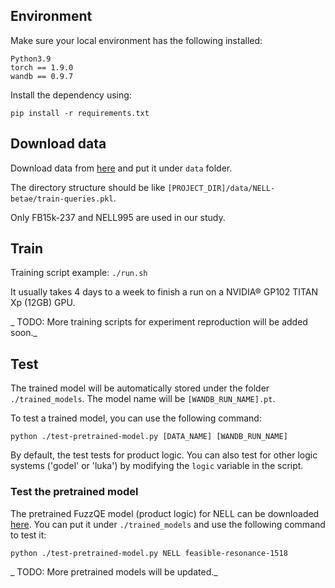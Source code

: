 ## Environment
Make sure your local environment has the following installed:

    Python3.9
    torch == 1.9.0
    wandb == 0.9.7
    

Install the dependency using:

    pip install -r requirements.txt


## Download data

Download data from [here](http://snap.stanford.edu/betae/KG_data.zip) and put it under `data` folder.

The directory structure should be like `[PROJECT_DIR]/data/NELL-betae/train-queries.pkl`.


Only FB15k-237 and NELL995 are used in our study.


## Train
Training script example: `./run.sh`

It usually takes 4 days to a week to finish a run on a NVIDIA® GP102 TITAN Xp (12GB) GPU. 


_
TODO: More training scripts for experiment reproduction will be added soon._



## Test

The trained model will be automatically stored under the folder `./trained_models`. The model name will be `[WANDB_RUN_NAME].pt`.

To test a trained model, you can use the following command:

    python ./test-pretrained-model.py [DATA_NAME] [WANDB_RUN_NAME]

By default, the test tests for product logic. You can also test for other logic systems ('godel' or 'luka') by modifying the `logic` variable in the script.


### Test the pretrained model

The pretrained FuzzQE model (product logic) for NELL can be downloaded [here](https://drive.google.com/file/d/15ByNcDayg5Vw67SaIk9ZPE3Gfa9tlTmo/view?usp=sharing). You can put it under `./trained_models` and use the following command to test it:

    python ./test-pretrained-model.py NELL feasible-resonance-1518


_
TODO: More pretrained models will be updated._

